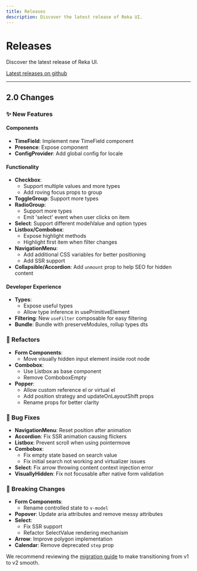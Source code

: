 ```yaml
---
title: Releases
description: Discover the latest release of Reka UI.
---
```


# Releases

<Description>
Discover the latest release of Reka UI.
</Description>

[Latest releases on github](https://github.com/unovue/radix-vue/releases)

---

## 2.0 Changes

### ✨ New Features

#### Components
- **TimeField**: Implement new TimeField component
- **Presence**: Expose component
- **ConfigProvider**: Add global config for locale

#### Functionality
- **Checkbox**:
  - Support multiple values and more types
  - Add roving focus props to group
- **ToggleGroup**: Support more types
- **RadioGroup**:
  - Support more types
  - Emit 'select' event when user clicks on item
- **Select**: Support different modelValue and option types
- **Listbox/Combobox**:
  - Expose highlight methods
  - Highlight first item when filter changes
- **NavigationMenu**:
  - Add additional CSS variables for better positioning
  - Add SSR support
- **Collapsible/Accordion**: Add `unmount` prop to help SEO for hidden content

#### Developer Experience
- **Types**:
  - Expose useful types
  - Allow type inference in usePrimitiveElement
- **Filtering**: New `useFilter` composable for easy filtering
- **Bundle**: Bundle with preserveModules, rollup types dts

### 🔧 Refactors

- **Form Components**:
  - Move visually hidden input element inside root node
- **Combobox**:
  - Use Listbox as base component
  - Remove ComboboxEmpty
- **Popper**:
  - Allow custom reference el or virtual el
  - Add position strategy and updateOnLayoutShift props
  - Rename props for better clarity

### 🐛 Bug Fixes

- **NavigationMenu**: Reset position after animation
- **Accordion**: Fix SSR animation causing flickers
- **Listbox**: Prevent scroll when using pointermove
- **Combobox**:
  - Fix empty state based on search value
  - Fix initial search not working and virtualizer issues
- **Select**: Fix arrow throwing content context injection error
- **VisuallyHidden**: Fix not focusable after native form validation

### 🚨 Breaking Changes

- **Form Components**:
  - Rename controlled state to `v-model`
- **Popover**: Update aria attributes and remove messy attributes
- **Select**:
  - Fix SSR support
  - Refactor SelectValue rendering mechanism
- **Arrow**: Improve polygon implementation
- **Calendar**: Remove deprecated `step` prop

We recommend reviewing the [migration guide](/docs/guide/migration) to make transitioning from v1 to v2 smooth.
